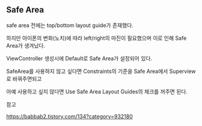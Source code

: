## Safe Area

safe area 전에는 top/bottom layout guide가 존재했다.

하지만 아이폰의 변화(노치)에 따라 left/right의 마진이 필요했으며 이로 인해 Safe Area가 생겨났다. 



ViewController 생성시에 Default로 Safe Area가 설정되어 있다. 



SafeArea를 사용하지 않고 싶다면 Constraints의 기준을 Safe Area에서 Superview로 바꿔주면되고 

아예 사용하고 싶지 않다면 Use Safe Area Layout Guides의 체크를 꺼주면 된다.



참고

https://babbab2.tistory.com/134?category=932180